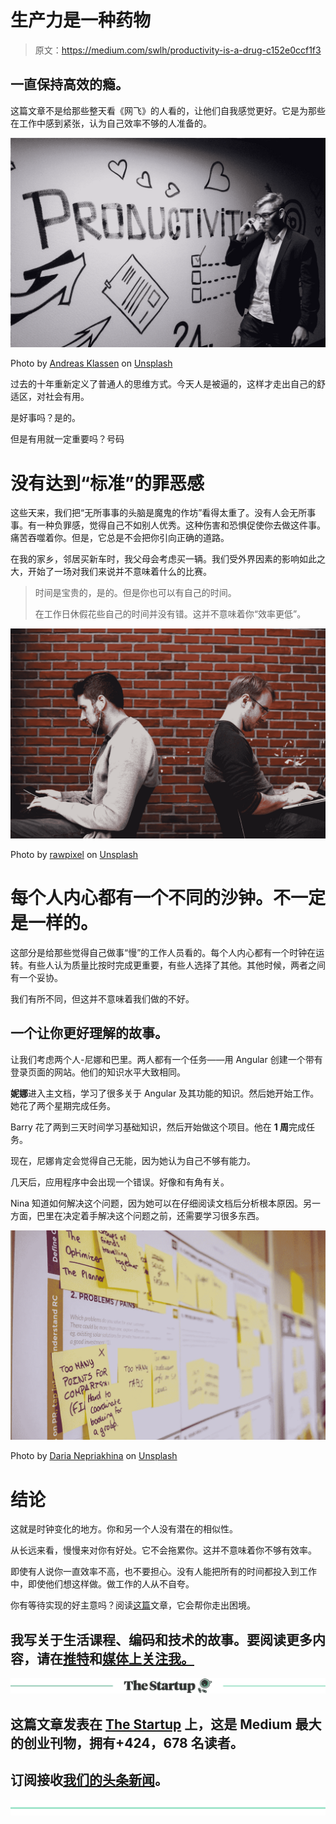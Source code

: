 # 生产力是一种药物

> 原文：<https://medium.com/swlh/productivity-is-a-drug-c152e0ccf1f3>

## 一直保持高效的瘾。

这篇文章不是给那些整天看《网飞》的人看的，让他们自我感觉更好。它是为那些在工作中感到紧张，认为自己效率不够的人准备的。

![](img/3e2d64abc2aadad77d1f04267293fc7f.png)

Photo by [Andreas Klassen](https://unsplash.com/photos/gZB-i-dA6ns?utm_source=unsplash&utm_medium=referral&utm_content=creditCopyText) on [Unsplash](https://unsplash.com/search/photos/productivity?utm_source=unsplash&utm_medium=referral&utm_content=creditCopyText)

过去的十年重新定义了普通人的思维方式。今天人是被逼的，这样才走出自己的舒适区，对社会有用。

是好事吗？是的。

但是有用就一定重要吗？号码

# **没有达到“标准”的罪恶感**

这些天来，我们把“无所事事的头脑是魔鬼的作坊”看得太重了。没有人会无所事事。有一种负罪感，觉得自己不如别人优秀。这种伤害和恐惧促使你去做这件事。痛苦吞噬着你。但是，它总是不会把你引向正确的道路。

在我的家乡，邻居买新车时，我父母会考虑买一辆。我们受外界因素的影响如此之大，开始了一场对我们来说并不意味着什么的比赛。

> 时间是宝贵的，是的。但是你也可以有自己的时间。
> 
> 在工作日休假花些自己的时间并没有错。这并不意味着你“效率更低”。

![](img/b74a27c366a3c8fd666e2c06b95cc106.png)

Photo by [rawpixel](https://unsplash.com/photos/kJAxZT1zRwM?utm_source=unsplash&utm_medium=referral&utm_content=creditCopyText) on [Unsplash](https://unsplash.com/search/photos/productivity?utm_source=unsplash&utm_medium=referral&utm_content=creditCopyText)

# 每个人内心都有一个不同的沙钟。不一定是一样的。

这部分是给那些觉得自己做事“慢”的工作人员看的。每个人内心都有一个时钟在运转。有些人认为质量比按时完成更重要，有些人选择了其他。其他时候，两者之间有一个妥协。

我们有所不同，但这并不意味着我们做的不好。

## 一个让你更好理解的故事。

让我们考虑两个人-尼娜和巴里。两人都有一个任务——用 Angular 创建一个带有登录页面的网站。他们的知识水平大致相同。

**妮娜**进入主文档，学习了很多关于 Angular 及其功能的知识。然后她开始工作。她花了两个星期完成任务。

Barry 花了两到三天时间学习基础知识，然后开始做这个项目。他在 **1 周**完成任务。

现在，尼娜肯定会觉得自己无能，因为她认为自己不够有能力。

几天后，应用程序中会出现一个错误。好像和有角有关。

Nina 知道如何解决这个问题，因为她可以在仔细阅读文档后分析根本原因。另一方面，巴里在决定着手解决这个问题之前，还需要学习很多东西。

![](img/002485b1009cafdfbe2c17272f160914.png)

Photo by [Daria Nepriakhina](https://unsplash.com/photos/zoCDWPuiRuA?utm_source=unsplash&utm_medium=referral&utm_content=creditCopyText) on [Unsplash](https://unsplash.com/search/photos/productivity?utm_source=unsplash&utm_medium=referral&utm_content=creditCopyText)

# 结论

这就是时钟变化的地方。你和另一个人没有潜在的相似性。

从长远来看，慢慢来对你有好处。它不会拖累你。这并不意味着你不够有效率。

即使有人说你一直效率不高，也不要担心。没有人能把所有的时间都投入到工作中，即使他们想这样做。做工作的人从不自夸。

你有等待实现的好主意吗？阅读[这篇](https://writingcooperative.com/making-ideas-happen-b0b6645fe8d1)文章，它会帮你走出困境。

## 我写关于生活课程、编码和技术的故事。要阅读更多内容，请在[推特](https://twitter.com/snandhini98)和[媒体上关注我。](/@nandhus05)

[![](img/308a8d84fb9b2fab43d66c117fcc4bb4.png)](https://medium.com/swlh)

## 这篇文章发表在 [The Startup](https://medium.com/swlh) 上，这是 Medium 最大的创业刊物，拥有+424，678 名读者。

## 订阅接收[我们的头条新闻](https://growthsupply.com/the-startup-newsletter/)。

[![](img/b0164736ea17a63403e660de5dedf91a.png)](https://medium.com/swlh)